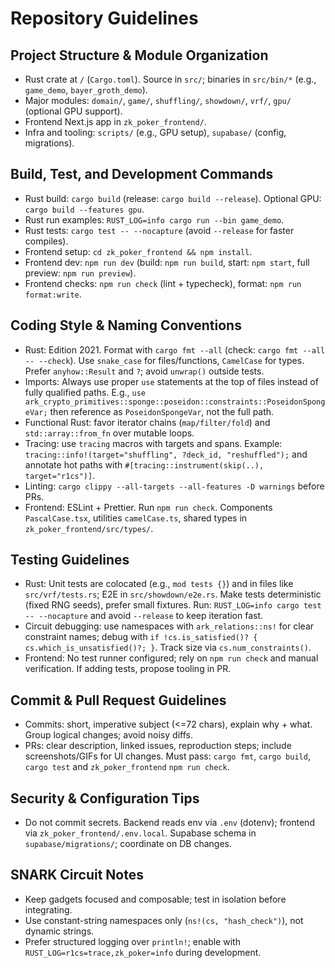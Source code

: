 # Repository Guidelines

## Project Structure & Module Organization
- Rust crate at `/` (`Cargo.toml`). Source in `src/`; binaries in `src/bin/*` (e.g., `game_demo`, `bayer_groth_demo`).
- Major modules: `domain/`, `game/`, `shuffling/`, `showdown/`, `vrf/`, `gpu/` (optional GPU support).
- Frontend Next.js app in `zk_poker_frontend/`.
- Infra and tooling: `scripts/` (e.g., GPU setup), `supabase/` (config, migrations).

## Build, Test, and Development Commands
- Rust build: `cargo build` (release: `cargo build --release`). Optional GPU: `cargo build --features gpu`.
- Rust run examples: `RUST_LOG=info cargo run --bin game_demo`.
- Rust tests: `cargo test -- --nocapture` (avoid `--release` for faster compiles).
- Frontend setup: `cd zk_poker_frontend && npm install`.
- Frontend dev: `npm run dev` (build: `npm run build`, start: `npm start`, full preview: `npm run preview`).
- Frontend checks: `npm run check` (lint + typecheck), format: `npm run format:write`.

## Coding Style & Naming Conventions
- Rust: Edition 2021. Format with `cargo fmt --all` (check: `cargo fmt --all -- --check`). Use `snake_case` for files/functions, `CamelCase` for types. Prefer `anyhow::Result` and `?`; avoid `unwrap()` outside tests.
- Imports: Always use proper `use` statements at the top of files instead of fully qualified paths. E.g., `use ark_crypto_primitives::sponge::poseidon::constraints::PoseidonSpongeVar;` then reference as `PoseidonSpongeVar`, not the full path.
- Functional Rust: favor iterator chains (`map/filter/fold`) and `std::array::from_fn` over mutable loops.
- Tracing: use `tracing` macros with targets and spans. Example: `tracing::info!(target="shuffling", ?deck_id, "reshuffled");` and annotate hot paths with `#[tracing::instrument(skip(..), target="r1cs")]`.
- Linting: `cargo clippy --all-targets --all-features -D warnings` before PRs.
- Frontend: ESLint + Prettier. Run `npm run check`. Components `PascalCase.tsx`, utilities `camelCase.ts`, shared types in `zk_poker_frontend/src/types/`.

## Testing Guidelines
- Rust: Unit tests are colocated (e.g., `mod tests {}`) and in files like `src/vrf/tests.rs`; E2E in `src/showdown/e2e.rs`. Make tests deterministic (fixed RNG seeds), prefer small fixtures. Run: `RUST_LOG=info cargo test -- --nocapture` and avoid `--release` to keep iteration fast.
- Circuit debugging: use namespaces with `ark_relations::ns!` for clear constraint names; debug with `if !cs.is_satisfied()? { cs.which_is_unsatisfied()?; }`. Track size via `cs.num_constraints()`.
- Frontend: No test runner configured; rely on `npm run check` and manual verification. If adding tests, propose tooling in PR.

## Commit & Pull Request Guidelines
- Commits: short, imperative subject (<=72 chars), explain why + what. Group logical changes; avoid noisy diffs.
- PRs: clear description, linked issues, reproduction steps; include screenshots/GIFs for UI changes. Must pass: `cargo fmt`, `cargo build`, `cargo test` and `zk_poker_frontend` `npm run check`.

## Security & Configuration Tips
- Do not commit secrets. Backend reads env via `.env` (dotenv); frontend via `zk_poker_frontend/.env.local`. Supabase schema in `supabase/migrations/`; coordinate on DB changes.

## SNARK Circuit Notes
- Keep gadgets focused and composable; test in isolation before integrating.
- Use constant-string namespaces only (`ns!(cs, "hash_check")`), not dynamic strings.
- Prefer structured logging over `println!`; enable with `RUST_LOG=r1cs=trace,zk_poker=info` during development.

